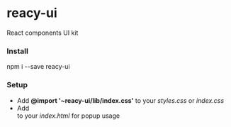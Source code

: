 # reacy-ui
React components UI kit

### Install
npm i --save reacy-ui

### Setup
- Add __@import '~reacy-ui/lib/index.css'__ to your *styles.css* or *index.css*
- Add __<div id="rcy-popups"></div>__ to your *index.html* for popup usage
